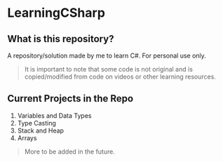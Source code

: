 # LearningCSharp

## What is this repository?
A repository/solution made by me to learn C#. For personal use only.

> It is important to note that some code is not original and is copied/modified from code on videos or other learning resources.

## Current Projects in the Repo

1. Variables and Data Types
2. Type Casting
3. Stack and Heap
4. Arrays

> More to be added in the future.